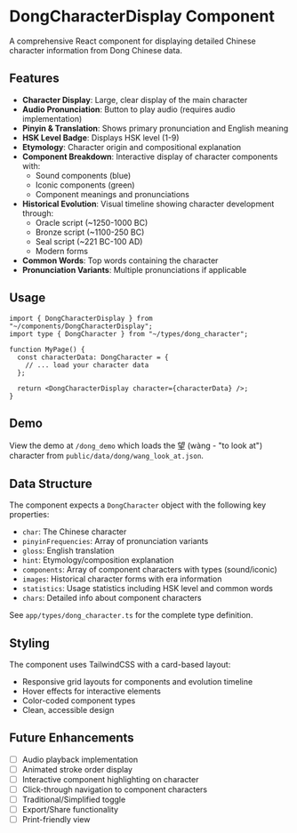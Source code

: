 # DongCharacterDisplay Component

A comprehensive React component for displaying detailed Chinese character information from Dong Chinese data.

## Features

- **Character Display**: Large, clear display of the main character
- **Audio Pronunciation**: Button to play audio (requires audio implementation)
- **Pinyin & Translation**: Shows primary pronunciation and English meaning
- **HSK Level Badge**: Displays HSK level (1-9)
- **Etymology**: Character origin and compositional explanation
- **Component Breakdown**: Interactive display of character components with:
  - Sound components (blue)
  - Iconic components (green)
  - Component meanings and pronunciations
- **Historical Evolution**: Visual timeline showing character development through:
  - Oracle script (~1250-1000 BC)
  - Bronze script (~1100-250 BC)
  - Seal script (~221 BC-100 AD)
  - Modern forms
- **Common Words**: Top words containing the character
- **Pronunciation Variants**: Multiple pronunciations if applicable

## Usage

```tsx
import { DongCharacterDisplay } from "~/components/DongCharacterDisplay";
import type { DongCharacter } from "~/types/dong_character";

function MyPage() {
  const characterData: DongCharacter = {
    // ... load your character data
  };

  return <DongCharacterDisplay character={characterData} />;
}
```

## Demo

View the demo at `/dong_demo` which loads the 望 (wàng - "to look at") character from `public/data/dong/wang_look_at.json`.

## Data Structure

The component expects a `DongCharacter` object with the following key properties:

- `char`: The Chinese character
- `pinyinFrequencies`: Array of pronunciation variants
- `gloss`: English translation
- `hint`: Etymology/composition explanation
- `components`: Array of component characters with types (sound/iconic)
- `images`: Historical character forms with era information
- `statistics`: Usage statistics including HSK level and common words
- `chars`: Detailed info about component characters

See `app/types/dong_character.ts` for the complete type definition.

## Styling

The component uses TailwindCSS with a card-based layout:
- Responsive grid layouts for components and evolution timeline
- Hover effects for interactive elements
- Color-coded component types
- Clean, accessible design

## Future Enhancements

- [ ] Audio playback implementation
- [ ] Animated stroke order display
- [ ] Interactive component highlighting on character
- [ ] Click-through navigation to component characters
- [ ] Traditional/Simplified toggle
- [ ] Export/Share functionality
- [ ] Print-friendly view
